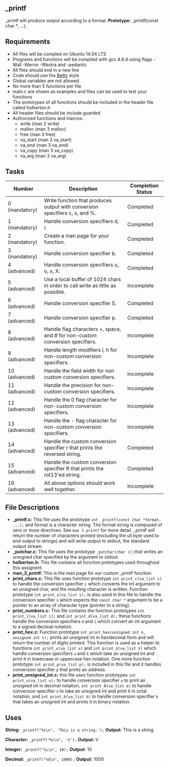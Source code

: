 ## _printf
_printf will produce output according to a format.
**Prototype:** _printf(const char *, ...);
## Requirements
* All files will be compled on Ubuntu 14.04 LTS
* Programs and functions will be compiled with gcc 4.8.4 using flags -Wall -Werror -Wextra and -pedantic
* All files should end in a new line
* Code should use the [Betty](https://github.com/holbertonschool/Betty/wiki) style
* Global variables are not allowed
* No more than 5 functions per file
* main.c are shown as examples and files can be used to test your functions
* The prototypes of all functions should be included in the header file called holberton.h
* All header files should be include guarded
* Authorized functions and macros:
  * write (man 2 write)
  * malloc (man 3 malloc)
  * free (man 3 free)
  * va_start (man 3 va_start)
  * va_end (man 3 va_end)
  * va_copy (man 3 va_copy)
  * va_arg (man 3 va_arg)
## Tasks
Number | Description | Completion Status
------ |  ---------- | ---------
0 (mandatory)      |  Write function that produces output with conversion specifiers c, s, and %. | Completed
1 (mandatory)      |  Handle conversion specifiers d, i. | Completed
2 (mandatory)     |  Create a man page for your function. | Completed
3 (mandatory)      |  Handle conversion specifier b. | Completed
4 (advanced)     |  Handle conversion specifiers u, o, x, X. | Completed 
5 (advanced)     |  Use a local buffer of 1024 chars in order to call write as little as possible. | Incomplete
6 (advanced)     |  Handle conversion specifier S. | Completed 
7 (advanced)     |  Handle conversion specifier p. | Completed 
8 (advanced)     |  Handle flag characters +, space, and # for non-custom conversion specifiers. | Incomplete
9 (advanced)     |  Handle length modifiers l, h for non-custom conversion specifiers. | Incomplete
10 (advanced)    |  Handle the field width for non custom conversion specifiers. | Incomplete
11 (advanced)    |  Handle the precision for non-custom conversion specifiers. | Incomplete
12 (advanced)    |  Handle the 0 flag character for non-custom conversion specifiers. | Incomplete
13 (advanced)    |  Handle the - flag character for non-custom conversion specifiers. | Incomplete
14 (advanced)    |  Handle the custom conversion specifier r that prints the reversed string. | Completed
15 (advanced)    |  Handle the custom conversion specifier R that prints the rot13'ed string. | Completed
16 (advanced)    |  All above options should work well together. | Incomplete
## File Descriptions
* **_printf.c:** This file uses the prototype ```int _printf(const char *format, ...);``` and format is a character string. The format string is composed of zero or more directives. See ```man 3 printf``` for more detail. _printf will return the number of characters printed (excluding the ull byte used to end output to strings) and will write output to stdout, the standard output stream.
* **_putchar.c:** This file uses the prototype ```_putchar(char c);```that  writes an unsigned char specified by the argument to stdout.
* **holberton.h:** This file contains all function prototypes used throughout this assignent.
* **man_3_printf:** This is the man page for our custom _printf function.
* **print_chars.c:** This file uses function prototype ```int print_c(va_list c)``` to handle the conversion specifier ```c``` which converts the int argument to an unsigned char, and the resulting character is written. Function prototype ```int print_s(va_list s);``` is also used in this file to handle the conversion specifier ```s``` which expects the ```const char *``` argument to be a pointer to an array of character type (pointer to a string).
* **print_numbers.c:** This file contains the function prototypes ```int print_i(va_list i);``` and ```int print_d(va_list d);``` these functions handle the conversion specifiers ```d``` and ```i``` which convert an int argument to a signed decimal notation.
* **print_hex.c:** Function prototype ```int print_hex(unsigned int n, unsigned int c);``` prints an unsigned int in hexidecimal form and will return the number of digits printed. This function is used as a helper to functions ```int print_x(va_list x)``` and ```int print_X(va_list X)``` which handle conversion specifiers ```x``` and ```X``` which take an unsigned int and print it in lowercase or uppercase hex notation. One more function prototype ```int print_p(va_list p);``` is included in this file and it handles conversion specifier ```p``` that prints an address.
* **print_unsigned_int.c:** this file uses function prototypes ```int print_u(va_list u);``` to handle conversion specifier ```u``` to print an unsigned int in decimal notation, ```int print_0(va_list o)``` to handle conversion specifier ```o``` to take an unsigned int and print it in octal notation, and ```int print_b(va_list b)``` to handle conversion specifier ```b``` that takes an unsigned int and prints it in binary notation.
## Uses
**String:** ```
	    _printf("%s\n", 'This is a string.');
	    ```
**Output:** This is a string.

**Character:** ```
	       _printf("%c\n", 'V');
	       ```
**Output:** V

**Integer:** ```
	     _printf("%i\n", 10);
	     ```
**Output:** 10

**Decimal:** ```
	     _printf("%d\n", 1000);
	     ```
**Output:**  1000
